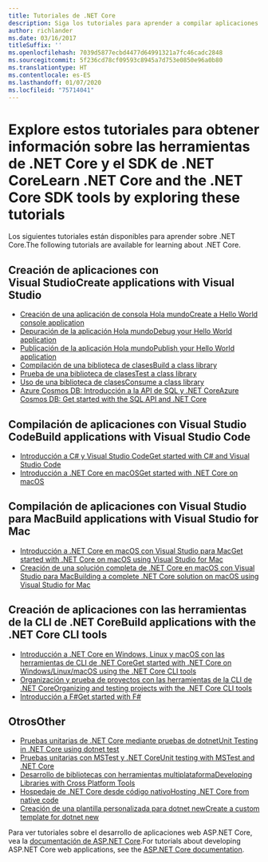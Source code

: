 ```yaml
---
title: Tutoriales de .NET Core
description: Siga los tutoriales para aprender a compilar aplicaciones y bibliotecas de .NET Core en Mac, Linux y Windows.
author: richlander
ms.date: 03/16/2017
titleSuffix: ''
ms.openlocfilehash: 7039d5877ecbd4477d64991321a7fc46cadc2848
ms.sourcegitcommit: 5f236cd78cf09593c8945a7d753e0850e96a0b80
ms.translationtype: HT
ms.contentlocale: es-ES
ms.lasthandoff: 01/07/2020
ms.locfileid: "75714041"
---
```

# <a name="learn-net-core-and-the-net-core-sdk-tools-by-exploring-these-tutorials"></a><span data-ttu-id="fbeb8-103">Explore estos tutoriales para obtener información sobre las herramientas de .NET Core y el SDK de .NET Core</span><span class="sxs-lookup"><span data-stu-id="fbeb8-103">Learn .NET Core and the .NET Core SDK tools by exploring these tutorials</span></span>

<span data-ttu-id="fbeb8-104">Los siguientes tutoriales están disponibles para aprender sobre .NET Core.</span><span class="sxs-lookup"><span data-stu-id="fbeb8-104">The following tutorials are available for learning about .NET Core.</span></span>

## <a name="create-applications-with-visual-studio"></a><span data-ttu-id="fbeb8-105">Creación de aplicaciones con Visual Studio</span><span class="sxs-lookup"><span data-stu-id="fbeb8-105">Create applications with Visual Studio</span></span>

- [<span data-ttu-id="fbeb8-106">Creación de una aplicación de consola Hola mundo</span><span class="sxs-lookup"><span data-stu-id="fbeb8-106">Create a Hello World console application</span></span>](with-visual-studio.md)
- [<span data-ttu-id="fbeb8-107">Depuración de la aplicación Hola mundo</span><span class="sxs-lookup"><span data-stu-id="fbeb8-107">Debug your Hello World application</span></span>](debugging-with-visual-studio.md)
- [<span data-ttu-id="fbeb8-108">Publicación de la aplicación Hola mundo</span><span class="sxs-lookup"><span data-stu-id="fbeb8-108">Publish your Hello World application</span></span>](publishing-with-visual-studio.md)
- [<span data-ttu-id="fbeb8-109">Compilación de una biblioteca de clases</span><span class="sxs-lookup"><span data-stu-id="fbeb8-109">Build a class library</span></span>](library-with-visual-studio.md)
- [<span data-ttu-id="fbeb8-110">Prueba de una biblioteca de clases</span><span class="sxs-lookup"><span data-stu-id="fbeb8-110">Test a class library</span></span>](testing-library-with-visual-studio.md)
- [<span data-ttu-id="fbeb8-111">Uso de una biblioteca de clases</span><span class="sxs-lookup"><span data-stu-id="fbeb8-111">Consume a class library</span></span>](consuming-library-with-visual-studio.md)
- [<span data-ttu-id="fbeb8-112">Azure Cosmos DB: Introducción a la API de SQL y .NET Core</span><span class="sxs-lookup"><span data-stu-id="fbeb8-112">Azure Cosmos DB: Get started with the SQL API and .NET Core</span></span>](/azure/cosmos-db/sql-api-dotnetcore-get-started)

## <a name="build-applications-with-visual-studio-code"></a><span data-ttu-id="fbeb8-113">Compilación de aplicaciones con Visual Studio Code</span><span class="sxs-lookup"><span data-stu-id="fbeb8-113">Build applications with Visual Studio Code</span></span>

- [<span data-ttu-id="fbeb8-114">Introducción a C# y Visual Studio Code</span><span class="sxs-lookup"><span data-stu-id="fbeb8-114">Get started with C# and Visual Studio Code</span></span>](with-visual-studio-code.md)
- [<span data-ttu-id="fbeb8-115">Introducción a .NET Core en macOS</span><span class="sxs-lookup"><span data-stu-id="fbeb8-115">Get started with .NET Core on macOS</span></span>](using-on-macos.md)

## <a name="build-applications-with-visual-studio-for-mac"></a><span data-ttu-id="fbeb8-116">Compilación de aplicaciones con Visual Studio para Mac</span><span class="sxs-lookup"><span data-stu-id="fbeb8-116">Build applications with Visual Studio for Mac</span></span>

- [<span data-ttu-id="fbeb8-117">Introducción a .NET Core en macOS con Visual Studio para Mac</span><span class="sxs-lookup"><span data-stu-id="fbeb8-117">Get started with .NET Core on macOS using Visual Studio for Mac</span></span>](using-on-mac-vs.md)
- [<span data-ttu-id="fbeb8-118">Creación de una solución completa de .NET Core en macOS con Visual Studio para Mac</span><span class="sxs-lookup"><span data-stu-id="fbeb8-118">Building a complete .NET Core solution on macOS using Visual Studio for Mac</span></span>](using-on-mac-vs-full-solution.md)

## <a name="build-applications-with-the-net-core-cli-tools"></a><span data-ttu-id="fbeb8-119">Creación de aplicaciones con las herramientas de la CLI de .NET Core</span><span class="sxs-lookup"><span data-stu-id="fbeb8-119">Build applications with the .NET Core CLI tools</span></span>

- [<span data-ttu-id="fbeb8-120">Introducción a .NET Core en Windows, Linux y macOS con las herramientas de CLI de .NET Core</span><span class="sxs-lookup"><span data-stu-id="fbeb8-120">Get started with .NET Core on Windows/Linux/macOS using the .NET Core CLI tools</span></span>](cli-create-console-app.md)
- [<span data-ttu-id="fbeb8-121">Organización y prueba de proyectos con las herramientas de la CLI de .NET Core</span><span class="sxs-lookup"><span data-stu-id="fbeb8-121">Organizing and testing projects with the .NET Core CLI tools</span></span>](testing-with-cli.md)
- [<span data-ttu-id="fbeb8-122">Introducción a F#</span><span class="sxs-lookup"><span data-stu-id="fbeb8-122">Get started with F#</span></span>](../../fsharp/get-started/get-started-command-line.md)

## <a name="other"></a><span data-ttu-id="fbeb8-123">Otros</span><span class="sxs-lookup"><span data-stu-id="fbeb8-123">Other</span></span>

- [<span data-ttu-id="fbeb8-124">Pruebas unitarias de .NET Core mediante pruebas de dotnet</span><span class="sxs-lookup"><span data-stu-id="fbeb8-124">Unit Testing in .NET Core using dotnet test</span></span>](../testing/unit-testing-with-dotnet-test.md)
- [<span data-ttu-id="fbeb8-125">Pruebas unitarias con MSTest y .NET Core</span><span class="sxs-lookup"><span data-stu-id="fbeb8-125">Unit testing with MSTest and .NET Core</span></span>](../testing/unit-testing-with-mstest.md)
- [<span data-ttu-id="fbeb8-126">Desarrollo de bibliotecas con herramientas multiplataforma</span><span class="sxs-lookup"><span data-stu-id="fbeb8-126">Developing Libraries with Cross Platform Tools</span></span>](libraries.md)
- [<span data-ttu-id="fbeb8-127">Hospedaje de .NET Core desde código nativo</span><span class="sxs-lookup"><span data-stu-id="fbeb8-127">Hosting .NET Core from native code</span></span>](netcore-hosting.md)
- [<span data-ttu-id="fbeb8-128">Creación de una plantilla personalizada para dotnet new</span><span class="sxs-lookup"><span data-stu-id="fbeb8-128">Create a custom template for dotnet new</span></span>](cli-templates-create-item-template.md)

<span data-ttu-id="fbeb8-129">Para ver tutoriales sobre el desarrollo de aplicaciones web ASP.NET Core, vea la [documentación de ASP.NET Core](/aspnet/core/).</span><span class="sxs-lookup"><span data-stu-id="fbeb8-129">For tutorials about developing ASP.NET Core web applications, see the [ASP.NET Core documentation](/aspnet/core/).</span></span>
